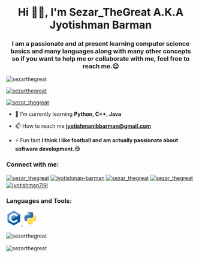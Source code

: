 <h1 align="center">Hi 👋🫡, I'm Sezar_TheGreat A.K.A Jyotishman Barman</h1>
<h3 align="center">I am a passionate and at present learning computer science basics and many languages along with many other concepts so if you want to help me or collaborate with me, feel free to reach me.😊</h3>

<p align="left"> <img src="https://komarev.com/ghpvc/?username=sezarthegreat&label=Profile%20views&color=0e75b6&style=flat" alt="sezarthegreat" /> </p>

<p align="left"> <a href="https://github.com/ryo-ma/github-profile-trophy"><img src="https://github-profile-trophy.vercel.app/?username=sezarthegreat" alt="sezarthegreat" /></a> </p>

<p align="left"> <a href="https://twitter.com/sezar_thegreat" target="blank"><img src="https://img.shields.io/twitter/follow/sezar_thegreat?logo=twitter&style=for-the-badge" alt="sezar_thegreat" /></a> </p>

- 🌱 I’m currently learning **Python, C++, Java**

- 📫 How to reach me **jyotishmanjbbarman@gmail.com**

- ⚡ Fun fact **I think I like football and am actually passionate about software development.😏**

<h3 align="left">Connect with me:</h3>
<p align="left">
<a href="https://twitter.com/sezar_thegreat" target="blank"><img align="center" src="https://raw.githubusercontent.com/rahuldkjain/github-profile-readme-generator/master/src/images/icons/Social/twitter.svg" alt="sezar_thegreat" height="30" width="40" /></a>
<a href="https://linkedin.com/in/jyotishman-barman" target="blank"><img align="center" src="https://raw.githubusercontent.com/rahuldkjain/github-profile-readme-generator/master/src/images/icons/Social/linked-in-alt.svg" alt="jyotishman-barman" height="30" width="40" /></a>
<a href="https://instagram.com/sezar_thegreat" target="blank"><img align="center" src="https://raw.githubusercontent.com/rahuldkjain/github-profile-readme-generator/master/src/images/icons/Social/instagram.svg" alt="sezar_thegreat" height="30" width="40" /></a>
<a href="https://www.leetcode.com/sezar_thegreat" target="blank"><img align="center" src="https://raw.githubusercontent.com/rahuldkjain/github-profile-readme-generator/master/src/images/icons/Social/leet-code.svg" alt="sezar_thegreat" height="30" width="40" /></a>
<a href="https://auth.geeksforgeeks.org/user/jyotishman7l9l" target="blank"><img align="center" src="https://raw.githubusercontent.com/rahuldkjain/github-profile-readme-generator/master/src/images/icons/Social/geeks-for-geeks.svg" alt="jyotishman7l9l" height="30" width="40" /></a>
</p>

<h3 align="left">Languages and Tools:</h3>
<p align="left"> <a href="https://www.cprogramming.com/" target="_blank" rel="noreferrer"> <img src="https://raw.githubusercontent.com/devicons/devicon/master/icons/c/c-original.svg" alt="c" width="40" height="40"/> </a> <a href="https://www.python.org" target="_blank" rel="noreferrer"> <img src="https://raw.githubusercontent.com/devicons/devicon/master/icons/python/python-original.svg" alt="python" width="40" height="40"/> </a> </p>

<p><img align="center" src="https://github-readme-stats.vercel.app/api/top-langs?username=sezarthegreat&show_icons=true&locale=en&layout=compact" alt="sezarthegreat" /></p>

<p><img align="center" src="https://github-readme-streak-stats.herokuapp.com/?user=sezarthegreat&" alt="sezarthegreat" /></p>
